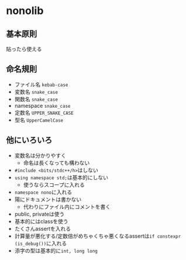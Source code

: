 # nonolib

## 基本原則
貼ったら使える

## 命名規則
- ファイル名 `kebab-case`
- 変数名     `snake_case`
- 関数名     `snake_case`
- namespace  `snake_case`
- 定数名     `UPPER_SNAKE_CASE`
- 型名       `UpperCamelCase`

## 他にいろいろ
- 変数名は分かりやすく
    - 命名は長くなっても構わない
- `#include <bits/stdc++/h>`はしない
- `using namespace std;`は基本的にしない
    - 使うならスコープに入れる
- `namespace nono`に入れる
- 陽にドキュメントは書かない
    - 代わりにファイル内にコメントを書く
- public, privateは使う
- 基本的にはclassを使う
- たくさんassertを入れる
- 計算量が悪化する/定数倍がめちゃくちゃ悪くなるassertは`if constexpr (is_debug())`に入れる
- 添字の型は基本的に`int, long long`
